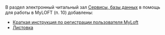 В раздел электронный читальный зал [Сервисы, базы данных](/libweb/resbnc/#a2) в помощь для работы в MyLOFT (п. 10) добавлены:

* [Краткая инструкция по регистрации пользователя MyLoft](<http://chglib.icp.ac.ru/more/MyLoft_Краткая инструкция_14.02.2025.pdf>)
* [Листовка](http://chglib.icp.ac.ru/more/MyLoft__pdf_13.02.2025.pdf)
